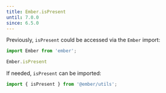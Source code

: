 ```yaml
---
title: Ember.isPresent
until: 7.0.0
since: 6.5.0
---
```



Previously, `isPresent` could be accessed via the `Ember` import:
```js
import Ember from 'ember';

Ember.isPresent
```

If needed, `isPresent` can be imported:
```js
import { isPresent } from '@ember/utils';
```
